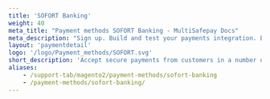 ```yaml
---
title: 'SOFORT Banking'
weight: 40
meta_title: "Payment methods SOFORT Banking - MultiSafepay Docs"
meta_description: "Sign up. Build and test your payments integration. Explore our products and services. Use our API Reference, SDKs, and wrappers. Get support."
layout: 'paymentdetail'
logo: '/logo/Payment_methods/SOFORT.svg' 
short_description: 'Accept secure payments from customers in a number of European countries.'
aliases:
    - /support-tab/magento2/payment-methods/sofort-banking
    - /payment-methods/sofort-banking/
---
```

